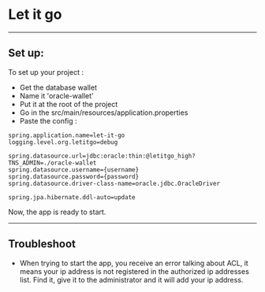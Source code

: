 # Let it go

---

## Set up:

To set up your project :
- Get the database wallet
- Name it 'oracle-wallet'
- Put it at the root of the project
- Go in the src/main/resources/application.properties
- Paste the config :

```properties
spring.application.name=let-it-go
logging.level.org.letitgo=debug

spring.datasource.url=jdbc:oracle:thin:@letitgo_high?TNS_ADMIN=./oracle-wallet
spring.datasource.username={username}
spring.datasource.password={password}
spring.datasource.driver-class-name=oracle.jdbc.OracleDriver

spring.jpa.hibernate.ddl-auto=update
```

Now, the app is ready to start.

---

## Troubleshoot

- When trying to start the app, you receive an error talking about ACL, it means your ip address is not registered in the authorized ip addresses list. Find it, give it to the administrator and it will add your ip address.